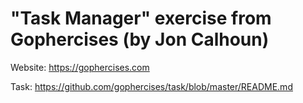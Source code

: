 # "Task Manager" exercise from Gophercises (by Jon Calhoun)

Website: https://gophercises.com

Task: https://github.com/gophercises/task/blob/master/README.md